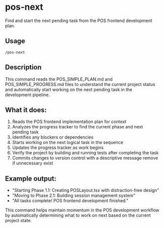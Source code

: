 # pos-next

Find and start the next pending task from the POS frontend development plan.

## Usage
```
/pos-next
```

## Description
This command reads the POS_SIMPLE_PLAN.md and POS_SIMPLE_PROGRESS.md files to understand the current project status and automatically start working on the next pending task in the development pipeline.

## What it does:
1. Reads the POS frontend implementation plan for context
2. Analyzes the progress tracker to find the current phase and next pending task
3. Identifies any blockers or dependencies
4. Starts working on the next logical task in the sequence
5. Updates the progress tracker as work begins
6. Verify the project by building and running tests after completing the task
7. Commits changes to version control with a descriptive message remove if unnecessary exist

## Example output:
- "Starting Phase 1.1: Creating POSLayout.tsx with distraction-free design"
- "Moving to Phase 2.1: Building session management system" 
- "All tasks complete! POS frontend development finished."

This command helps maintain momentum in the POS development workflow by automatically determining what to work on next based on the current project state.